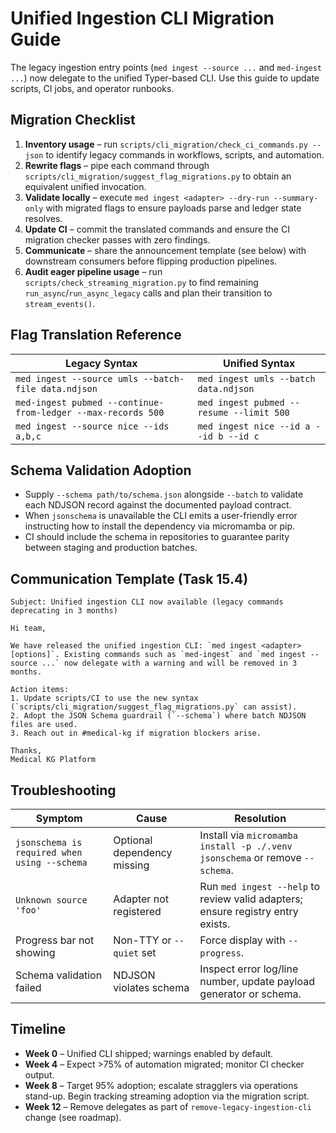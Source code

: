 # Unified Ingestion CLI Migration Guide

The legacy ingestion entry points (`med ingest --source ...` and `med-ingest ...`) now delegate to the unified Typer-based CLI. Use this guide to update scripts, CI jobs, and operator runbooks.

## Migration Checklist

1. **Inventory usage** – run `scripts/cli_migration/check_ci_commands.py --json` to identify legacy commands in workflows, scripts, and automation.
2. **Rewrite flags** – pipe each command through `scripts/cli_migration/suggest_flag_migrations.py` to obtain an equivalent unified invocation.
3. **Validate locally** – execute `med ingest <adapter> --dry-run --summary-only` with migrated flags to ensure payloads parse and ledger state resolves.
4. **Update CI** – commit the translated commands and ensure the CI migration checker passes with zero findings.
5. **Communicate** – share the announcement template (see below) with downstream consumers before flipping production pipelines.
6. **Audit eager pipeline usage** – run `scripts/check_streaming_migration.py` to find remaining `run_async`/`run_async_legacy` calls and plan their transition to `stream_events()`.

## Flag Translation Reference

| Legacy Syntax | Unified Syntax |
| --- | --- |
| `med ingest --source umls --batch-file data.ndjson` | `med ingest umls --batch data.ndjson` |
| `med-ingest pubmed --continue-from-ledger --max-records 500` | `med ingest pubmed --resume --limit 500` |
| `med ingest --source nice --ids a,b,c` | `med ingest nice --id a --id b --id c` |

## Schema Validation Adoption

- Supply `--schema path/to/schema.json` alongside `--batch` to validate each NDJSON record against the documented payload contract.
- When `jsonschema` is unavailable the CLI emits a user-friendly error instructing how to install the dependency via micromamba or pip.
- CI should include the schema in repositories to guarantee parity between staging and production batches.

## Communication Template (Task 15.4)

```
Subject: Unified ingestion CLI now available (legacy commands deprecating in 3 months)

Hi team,

We have released the unified ingestion CLI: `med ingest <adapter> [options]`. Existing commands such as `med-ingest` and `med ingest --source ...` now delegate with a warning and will be removed in 3 months.

Action items:
1. Update scripts/CI to use the new syntax (`scripts/cli_migration/suggest_flag_migrations.py` can assist).
2. Adopt the JSON Schema guardrail (`--schema`) where batch NDJSON files are used.
3. Reach out in #medical-kg if migration blockers arise.

Thanks,
Medical KG Platform
```

## Troubleshooting

| Symptom | Cause | Resolution |
| --- | --- | --- |
| `jsonschema is required when using --schema` | Optional dependency missing | Install via `micromamba install -p ./.venv jsonschema` or remove `--schema`. |
| `Unknown source 'foo'` | Adapter not registered | Run `med ingest --help` to review valid adapters; ensure registry entry exists. |
| Progress bar not showing | Non-TTY or `--quiet` set | Force display with `--progress`. |
| Schema validation failed | NDJSON violates schema | Inspect error log/line number, update payload generator or schema. |

## Timeline

- **Week 0** – Unified CLI shipped; warnings enabled by default.
- **Week 4** – Expect >75% of automation migrated; monitor CI checker output.
- **Week 8** – Target 95% adoption; escalate stragglers via operations stand-up. Begin tracking streaming adoption via the migration script.
- **Week 12** – Remove delegates as part of `remove-legacy-ingestion-cli` change (see roadmap).

